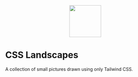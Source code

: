 <div align="center">
  <img width="100" height="100" src="http://landscapes.la-moore.ru/favicon/mstile-150x150.png">
</div>

# CSS Landscapes

A collection of small pictures drawn using only Tailwind CSS.
